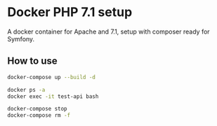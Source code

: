 # Docker PHP 7.1 setup

A docker container for Apache and 7.1, setup with composer ready for Symfony.

## How to use

```sh
docker-compose up --build -d

docker ps -a
docker exec -it test-api bash

docker-compose stop
docker-compose rm -f
```
